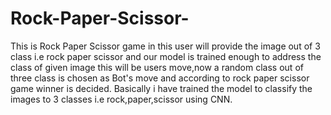 # Rock-Paper-Scissor-
This is Rock Paper Scissor game in this user will provide the image out of 3 class i.e rock paper scissor and our model is trained enough to address the class of given image this will be users move,now a random class out of three class is chosen as Bot's move and according to rock paper scissor game winner is decided. Basically i have trained the model to classify the images to 3 classes i.e rock,paper,scissor using CNN.
